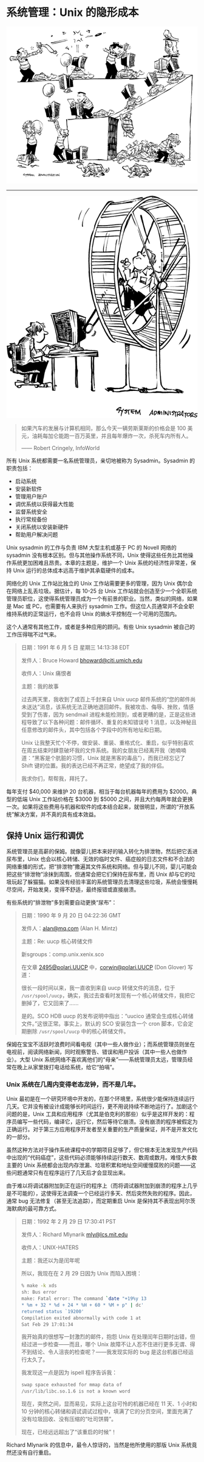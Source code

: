 # 系统管理：Unix 的隐形成本

![](../.gitbook/assets/part3.png)

---

![](../.gitbook/assets/part33.png)


>如果汽车的发展与计算机相同，那么今天一辆劳斯莱斯的价格会是 100 美元，油耗每加仑能跑一百万英里，并且每年爆炸一次，杀死车内所有人。
>
>—— Robert Cringely, InfoWorld

所有 Unix 系统都需要一名系统管理员，亲切地被称为 Sysadmin。Sysadmin 的职责包括：

* 启动系统
* 安装新软件
* 管理用户账户
* 调优系统以获得最大性能
* 监督系统安全
* 执行常规备份
* 关闭系统以安装新硬件
* 帮助用户解决问题

Unix sysadmin 的工作与负责 IBM 大型主机或基于 PC 的 Novell 网络的 sysadmin 没有根本区别。但与其他操作系统不同，Unix 使得这些任务比其他操作系统更加困难且昂贵。本章的主题是，维护一个 Unix 系统的经济性非常差，保持 Unix 运行的总体成本远高于维护其承载硬件的成本。

网络化的 Unix 工作站比独立的 Unix 工作站需要更多的管理，因为 Unix 偶尔会在网络上乱丢垃圾。据估计，每 10-25 台 Unix 工作站就会创造至少一个全职系统管理员职位，这使得系统管理员成为一个有前景的职业。当然，类似的网络，如果是 Mac 或 PC，也需要有人来执行 sysadmin 工作。但这位人员通常并不会全职维持系统的正常运行，也不会将 Unix 的熵水平控制在一个可用的范围内。

这个人通常有其他工作，或者是多种应用的顾问。有些 Unix sysadmin 被自己的工作压得喘不过气来。

> 日期：1991 年 6 月 5 日 星期三 14:13:38 EDT
> 
> 发件人：Bruce Howard [bhoward@citi.umich.edu](mailto:bhoward@citi.umich.edu)
> 
> 收件人：Unix 痛恨者
> 
> 主题：我的故事
>
> 过去两天里，我收到了成百上千封来自 Unix uucp 邮件系统的“您的邮件尚未送达”消息，该系统无法正确地退回邮件。我被攻击、侮辱、挫败，情感受到了伤害，因为 sendmail 进程未能检测到，或者更糟的是，正是这些进程导致了以下各种问题：邮件循环、重复的未知错误号 1 消息，以及神秘且任意修改的邮件头，其中包括各个字段中的所有地址和日期。
>
> Unix 让我整天忙个不停，做安装、重装、重格式化、重启，似乎特别喜欢在周五结束时肆意破坏我的文件系统。我的女朋友已经离开我（她喃喃道：“黑客是个肮脏的习惯，Unix 就是黑客的毒品”），而我已经忘记了 Shift 键的位置。我的表达已经不再正常，绝望成了我的伴侣。
>
> 我求你们，帮帮我，拜托了。


每年支付 \$40,000 来维护 20 台机器，相当于每台机器每年的费用为 \$2000。典型的低端 Unix 工作站价格在 \$3000 到 \$5000 之间，并且大约每两年就会更换一次。如果将这些费用与机器和软件的成本结合起来，就很明显，所谓的“开放系统”解决方案，并不真的具有成本效益。


## 保持 Unix 运行和调优

系统管理员是高薪的保姆。就像婴儿把本来好的输入转化为排泄物，然后把它丢进尿布里，Unix 也会以核心转储、无效的临时文件、癌症般的日志文件和不合法的网络重播的形式，把“排泄物”撒遍其文件系统和网络。但与婴儿不同，婴儿可能会把这些“排泄物”涂抹到周围，但通常会把它们保持在尿布里，而 Unix 却与它的垃圾玩起了躲猫猫。如果没有经验丰富的系统管理员去清理这些垃圾，系统会慢慢耗尽空间，开始发臭，变得不舒适，最终报错或直接崩溃。

有些系统的“排泄物”多到需要自动更换“尿布”：

> 日期：1990 年 9 月 20 日 04:22:36 GMT
> 
> 发件人：[alan@mq.com](mailto:alan@mq.com) (Alan H. Mintz)
> 
> 主题：Re: uucp 核心转储文件
> 
> 新sgroups：comp.unix.xenix.sco
>
> 在文章 [2495@polari.UUCP](mailto:2495@polari.UUCP) 中，[corwin@polari.UUCP](mailto:corwin@polari.UUCP) (Don Glover) 写道：
>
> 很长一段时间以来，我一直收到来自 uucp 转储文件的消息，位于 `/usr/spool/uucp`，确实，我过去查看时发现有一个核心转储文件，我把它删掉了，它又回来了……
>
> 是的。SCO HDB uucp 的发布说明中指出：“uucico 通常会生成核心转储文件。”这很正常。事实上，默认的 SCO 安装包含一个 cron 脚本，它会定期删除 `/usr/spool/uucp` 中的核心转储文件。


保姆在宝宝不活跃时浪费时间看电视（其中一些人做作业）；而系统管理员则坐在电视前，阅读网络新闻，同时观察警告、错误和用户投诉（其中一些人也做作业）。大型 Unix 系统网络不喜欢离他们的“母亲”——系统管理员太远，管理员经常在晚上从家里拨打电话给系统，给它“拍嗝”。


### Unix 系统在几周内变得老态龙钟，而不是几年。

Unix 最初是在一个研究环境中开发的，在那个环境里，系统很少能保持连续运行几天。它并没有被设计成能够长时间运行，更不用说持续不断地运行了。加剧这个问题的是，Unix 工具和应用程序（尤其是伯克利的那些）似乎是这样开发的：程序员编写一些代码，编译它，运行它，然后等待它崩溃。没有崩溃的程序被假定为正确运行。对于第三方应用程序开发者至关重要的生产质量保证，并不是开发文化的一部分。

虽然这种方法对于操作系统课程中的学期项目足够了，但它根本无法发现生产代码中出现的“代码癌症”，这些代码必须能够持续运行数天、数周或数月。难怪大多数主要的 Unix 系统都会出现内存泄漏、垃圾积累和地址空间缓慢腐败的问题——这些问题通常只有在程序运行了几天后才会显现出来。

由于难以将调试器附加到正在运行的程序上（而将调试器附加到崩溃的程序上几乎是不可能的），这使得无法调查一个已经运行多天、然后突然失败的程序。因此，通常 bug 无法修复（甚至无法追踪），而定期重启 Unix 是保持其不表现出阿尔茨海默病的最可靠方式。

> 日期：1992 年 2 月 29 日 17:30:41 PST
> 
> 发件人：Richard Mlynarik [mly@lcs.mit.edu](mailto:mly@lcs.mit.edu)
> 
> 收件人：UNIX-HATERS
> 
> 主题：我还以为是闰年呢
> 
>
> 所以，我现在在 2 月 29 日因为 Unix 而陷入困境：
> 
>```sh
>% make -k xds
>sh: Bus error
>make: Fatal error: The command `date "+19%y 13
>* %m + 32 * %d + 24 * %H + 60 * %M + p" | dc'
>returned status `19200'
>Compilation exited abnormally with code 1 at
>Sat Feb 29 17:01:34
>```
>我开始真的很想写一封激烈的邮件，抱怨 Unix 在处理闰年日期时出错，但经过进一步检查——而且，哪个 Unix 故障不让人忍不住进行更多无谓、得不到结论、令人沮丧的检查呢？——我发现实际的 bug 是这台机器已经运行太久了。
>
> 我发现这一点是因为 ispell 程序告诉我：
>
>```sh
>swap space exhausted for mmap data of
>/usr/lib/libc.so.1.6 is not a known word
>```
>
>现在，突然之间，显而易见，实际上这台可怜的机器已经在 11 天、1 小时和 10 分钟的核心转储和调试调试过程中，填满了它的分页空间，里面充满了没有垃圾回收、没有压缩的“吐司饼屑”。
>
> 现在，已经远远超出了“该重启的时候”！

Richard Mlynarik 的信息中，最令人惊讶的，当然是他所使用的那版 Unix 系统竟然还没有自行重启。

